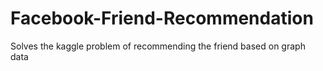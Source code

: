 # Facebook-Friend-Recommendation
Solves the kaggle problem of recommending the friend based on graph data
